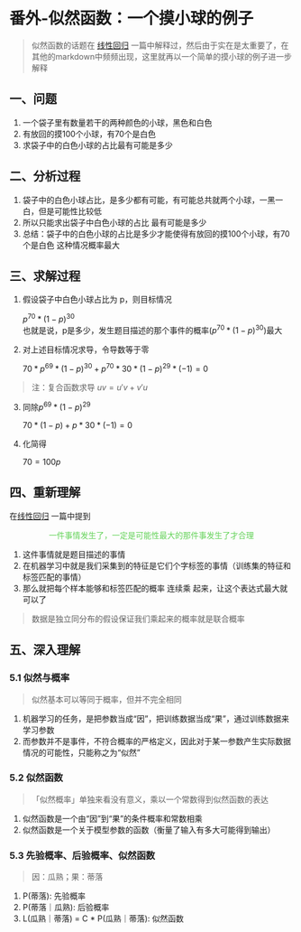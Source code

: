 # 番外-似然函数：一个摸小球的例子
> 似然函数的话题在 [线性回归](./LinearRegression.md) 一篇中解释过，然后由于实在是太重要了，在其他的markdown中频频出现，这里就再以一个简单的摸小球的例子进一步解释

## 一、问题
1. 一个袋子里有数量若干的两种颜色的小球，黑色和白色
2. 有放回的摸100个小球，有70个是白色
3. 求袋子中的白色小球的占比最有可能是多少

## 二、分析过程

1. 袋子中的白色小球占比，是多少都有可能，有可能总共就两个小球，一黑一白，但是可能性比较低
2. 所以只能求出袋子中白色小球的占比 最有可能是多少
3. 总结：袋子中的白色小球的占比是多少才能使得有放回的摸100个小球，有70个是白色 这种情况概率最大

## 三、求解过程

1. 假设袋子中白色小球占比为 p，则目标情况

   $p^{70} * (1-p)^{30}$\
也就是说，p是多少，发生题目描述的那个事件的概率($p^{70} * (1-p)^{30}$)最大

2. 对上述目标情况求导，令导数等于零

   $70*p^{69}*(1-p)^{30}+p^{70}*30*(1-p)^{29}*(-1)=0$
> 注：复合函数求导 $uv=u'v+v'u$
3. 同除$p^{69}*(1-p)^{29}$

   $70*(1-p)+p*30*(-1)=0$

4. 化简得

   $70=100p$

## 四、重新理解
在[线性回归](./LinearRegression.md) 一篇中提到<center><font color=62D257>一件事情发生了，一定是可能性最大的那件事发生了才合理</font></center>

1. 这件事情就是题目描述的事情
2. 在机器学习中就是我们采集到的特征是它们个字标签的事情（训练集的特征和标签匹配的事情）
3. 那么就把每个样本能够和标签匹配的概率 连续乘 起来，让这个表达式最大就可以了
> 数据是独立同分布的假设保证我们乘起来的概率就是联合概率

## 五、深入理解
### 5.1 似然与概率
> 似然基本可以等同于概率，但并不完全相同

1. 机器学习的任务，是把参数当成“因”，把训练数据当成“果”，通过训练数据来学习参数
2. 而参数并不是事件，不符合概率的严格定义，因此对于某一参数产生实际数据情况的可能性，只能称之为“似然”
### 5.2 似然函数
> 「似然概率」单独来看没有意义，乘以一个常数得到似然函数的表达
1. 似然函数是一个由“因”到“果”的条件概率和常数相乘
2. 似然函数是一个关于模型参数的函数（衡量了输入有多大可能得到输出）

### 5.3 先验概率、后验概率、似然函数
> 因：瓜熟；果：蒂落
1. P(蒂落): 先验概率
2. P(蒂落｜瓜熟): 后验概率
3. L(瓜熟｜蒂落) = C * P(瓜熟｜蒂落): 似然函数